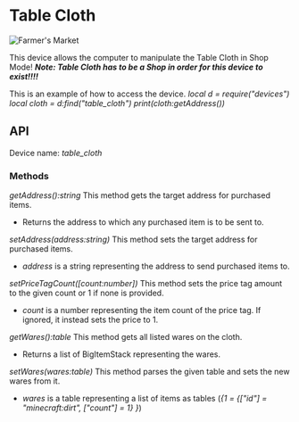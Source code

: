 # Table Cloth

![Farmer's Market](tag:create:table_cloths)

This device allows the computer to manipulate the Table Cloth in Shop Mode!
***Note: Table Cloth has to be a Shop in order for this device to exist!!!!***

This is an example of how to access the device.
*local d = require("devices")*
*local cloth = d:find("table_cloth")*
*print(cloth:getAddress())*

## API
Device name: *table_cloth*

### Methods
*getAddress():string*
This method gets the target address for purchased items.
- Returns the address to which any purchased item is to be sent to.

*setAddress(address:string)*
This method sets the target address for purchased items.
- *address* is a string representing the address to send purchased items to.

*setPriceTagCount([count:number])*
This method sets the price tag amount to the given count or 1 if none is provided.
- *count* is a number representing the item count of the price tag. If ignored, it instead sets the price to 1.

*getWares():table*
This method gets all listed wares on the cloth.
- Returns a list of BigItemStack representing the wares.

*setWares(wares:table)*
This method parses the given table and sets the new wares from it.
- *wares* is a table representing a list of items as tables (*{1 = {["id"] = "minecraft:dirt", ["count"] = 1} }*)